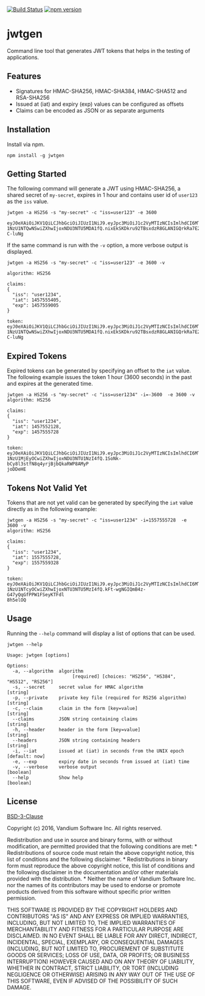 [![Build Status](https://travis-ci.org/vandium-io/jwtgen.svg?branch=master)](https://travis-ci.org/vandium-io/jwtgen)
[![npm version](https://badge.fury.io/js/jwtgen.svg)](https://badge.fury.io/js/jwtgen)

# jwtgen

Command line tool that generates JWT tokens that helps in the testing of applications.

## Features
* Signatures for HMAC-SHA256, HMAC-SHA384, HMAC-SHA512 and RSA-SHA256
* Issued at (iat) and expiry (exp) values can be configured as offsets
* Claims can be encoded as JSON or as separate arguments

## Installation

Install via npm.

	npm install -g jwtgen

## Getting Started

The following command will generate a JWT using HMAC-SHA256, a shared secret of `my-secret`, expires in 1 hour and contains user id of `user123` as the `iss` value.

```
jwtgen -a HS256 -s "my-secret" -c "iss=user123" -e 3600

eyJ0eXAiOiJKV1QiLCJhbGciOiJIUzI1NiJ9.eyJpc3MiOiJ1c2VyMTIzNCIsImlhdCI6MTQ
1NzU1NTQwNSwiZXhwIjoxNDU3NTU5MDA1fQ.nixEkSKDkru92TBsxdzR8GLANIGQrkRa7E21
C-luNg
```

If the same command is run with the `-v` option, a more verbose output is displayed.

```
jwtgen -a HS256 -s "my-secret" -c "iss=user123" -e 3600 -v

algorithm: HS256

claims:
{
  "iss": "user1234",
  "iat": 1457555405,
  "exp": 1457559005
}

token:
eyJ0eXAiOiJKV1QiLCJhbGciOiJIUzI1NiJ9.eyJpc3MiOiJ1c2VyMTIzNCIsImlhdCI6MTQ
1NzU1NTQwNSwiZXhwIjoxNDU3NTU5MDA1fQ.nixEkSKDkru92TBsxdzR8GLANIGQrkRa7E21
C-luNg
```

## Expired Tokens

Expired tokens can be generated by specifying an offset to the `iat` value. The following example issues the token 1 hour (3600 seconds) in the past and expires at the generated time.

```
jwtgen -a HS256 -s "my-secret" -c "iss=user1234" -i=-3600  -e 3600 -v
algorithm: HS256

claims:
{
  "iss": "user1234",
  "iat": 1457552128,
  "exp": 1457555728
}

token:
eyJ0eXAiOiJKV1QiLCJhbGciOiJIUzI1NiJ9.eyJpc3MiOiJ1c2VyMTIzNCIsImlhdCI6MTQ
1NzU1MjEyOCwiZXhwIjoxNDU3NTU1NzI4fQ.1SoNk-bCy8l3stfN8q4yrjBjbQkaRWP8AMyP
joDDeHE
```

## Tokens Not Valid Yet

Tokens that are not yet valid can be generated by specifying the `iat` value directly as in the following example:

```
jwtgen -a HS256 -s "my-secret" -c "iss=user1234" -i=1557555728  -e 3600 -v
algorithm: HS256

claims:
{
  "iss": "user1234",
  "iat": 1557555728,
  "exp": 1557559328
}

token:
eyJ0eXAiOiJKV1QiLCJhbGciOiJIUzI1NiJ9.eyJpc3MiOiJ1c2VyMTIzNCIsImlhdCI6MTU
1NzU1NTcyOCwiZXhwIjoxNTU3NTU5MzI4fQ.kFt-wgNGIQmB4z-G47yQqGfPPW1FSeyKTFdl
8h5elOQ
```

## Usage

Running the `--help` command will display a list of options that can be used.

```
jwtgen --help

Usage: jwtgen [options]

Options:
  -a, --algorithm  algorithm
                        [required] [choices: "HS256", "HS384", "HS512", "RS256"]
  -s, --secret     secret value for HMAC algorithm                      [string]
  -p, --private    private key file (required for RS256 algorithm)      [string]
  -c, --claim      claim in the form [key=value]                        [string]
  --claims         JSON string containing claims                        [string]
  -h, --header     header in the form [key=value]                       [string]
  --headers        JSON string containing headers                       [string]
  -i, --iat        issued at (iat) in seconds from the UNIX epoch [default: now]
  -e, --exp        expiry date in seconds from issued at (iat) time
  -v, --verbose    verbose output                                      [boolean]
  --help           Show help                                           [boolean]
```

## License

[BSD-3-Clause](https://en.wikipedia.org/wiki/BSD_licenses)

Copyright (c) 2016, Vandium Software Inc.
All rights reserved.

Redistribution and use in source and binary forms, with or without
modification, are permitted provided that the following conditions are met:
    * Redistributions of source code must retain the above copyright
      notice, this list of conditions and the following disclaimer.
    * Redistributions in binary form must reproduce the above copyright
      notice, this list of conditions and the following disclaimer in the
      documentation and/or other materials provided with the distribution.
    * Neither the name of Vandium Software Inc. nor the
      names of its contributors may be used to endorse or promote products
      derived from this software without specific prior written permission.

THIS SOFTWARE IS PROVIDED BY THE COPYRIGHT HOLDERS AND CONTRIBUTORS "AS IS" AND
ANY EXPRESS OR IMPLIED WARRANTIES, INCLUDING, BUT NOT LIMITED TO, THE IMPLIED
WARRANTIES OF MERCHANTABILITY AND FITNESS FOR A PARTICULAR PURPOSE ARE
DISCLAIMED. IN NO EVENT SHALL <COPYRIGHT HOLDER> BE LIABLE FOR ANY
DIRECT, INDIRECT, INCIDENTAL, SPECIAL, EXEMPLARY, OR CONSEQUENTIAL DAMAGES
(INCLUDING, BUT NOT LIMITED TO, PROCUREMENT OF SUBSTITUTE GOODS OR SERVICES;
LOSS OF USE, DATA, OR PROFITS; OR BUSINESS INTERRUPTION) HOWEVER CAUSED AND
ON ANY THEORY OF LIABILITY, WHETHER IN CONTRACT, STRICT LIABILITY, OR TORT
(INCLUDING NEGLIGENCE OR OTHERWISE) ARISING IN ANY WAY OUT OF THE USE OF THIS
SOFTWARE, EVEN IF ADVISED OF THE POSSIBILITY OF SUCH DAMAGE.
